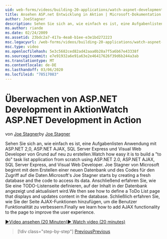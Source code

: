 ```yaml
---
uid: web-forms/videos/building-20-applications/watch-aspnet-development-in-action
title: Ansehen ASP.net Entwicklung in Aktion | Microsoft-Dokumentation
author: JoeStagner
description: Sehen Sie sich an, wie einfach es ist, eine Aufgabenlisten Anwendung mit ASP.NET 2,0, ASP.NET AJAX, SQL Server Express und Visual Web Developer von Grund auf neu zu erstellen. MIC...
ms.author: riande
ms.date: 02/24/2009
ms.assetid: 23bdc2a7-417a-4ea8-b1ee-e3e1bd272223
msc.legacyurl: /web-forms/videos/building-20-applications/watch-aspnet-development-in-action
msc.type: video
ms.openlocfilehash: 5e3c5682ced82ad42aaa0b28a7f5a6b67e43338f
ms.sourcegitcommit: e7e91932a6e91a63e2e46417626f39d6b244a3ab
ms.translationtype: MT
ms.contentlocale: de-DE
ms.lasthandoff: 03/06/2020
ms.locfileid: "78517083"
---
```

# <a name="watch-aspnet-development-in-action"></a><span data-ttu-id="ce1ac-104">Überwachen von ASP.NET Development in Aktion</span><span class="sxs-lookup"><span data-stu-id="ce1ac-104">Watch ASP.NET Development in Action</span></span>

<span data-ttu-id="ce1ac-105">von [Joe Stagner](https://github.com/JoeStagner)</span><span class="sxs-lookup"><span data-stu-id="ce1ac-105">by [Joe Stagner](https://github.com/JoeStagner)</span></span>

<span data-ttu-id="ce1ac-106">Sehen Sie sich an, wie einfach es ist, eine Aufgabenlisten Anwendung mit ASP.NET 2,0, ASP.NET AJAX, SQL Server Express und Visual Web Developer von Grund auf neu zu erstellen.</span><span class="sxs-lookup"><span data-stu-id="ce1ac-106">Watch how easy it is to build a "to do" task list application from scratch using ASP.NET 2.0, ASP.NET AJAX, SQL Server Express, and Visual Web Developer.</span></span> <span data-ttu-id="ce1ac-107">Joe Stagner von Microsoft beginnt mit dem Erstellen einer neuen Datenbank und des Codes für den Zugriff auf die Daten.</span><span class="sxs-lookup"><span data-stu-id="ce1ac-107">Microsoft's Joe Stagner starts by creating a fresh database and the code to access its data.</span></span> <span data-ttu-id="ce1ac-108">Anschließend erfahren Sie, wie Sie eine TODO-Listenseite definieren, auf der Inhalt in der Datenbank angezeigt und aktualisiert wird.</span><span class="sxs-lookup"><span data-stu-id="ce1ac-108">We then see how to define a ToDo List page that displays and updates content in the database.</span></span> <span data-ttu-id="ce1ac-109">Schließlich erfahren Sie, wie Sie der Seite AJAX-Funktionen hinzufügen, um die Benutzer Funktionalität zu verbessern.</span><span class="sxs-lookup"><span data-stu-id="ce1ac-109">Finally we learn how to add AJAX functionality to the page to improve the user experience.</span></span>

[<span data-ttu-id="ce1ac-110">&#9654;Video ansehen (20 Minuten)</span><span class="sxs-lookup"><span data-stu-id="ce1ac-110">&#9654; Watch video (20 minutes)</span></span>](https://channel9.msdn.com/Blogs/ASP-NET-Site-Videos/watch-aspnet-development-in-action)

> [!div class="step-by-step"]
> [<span data-ttu-id="ce1ac-111">Previous</span><span class="sxs-lookup"><span data-stu-id="ce1ac-111">Previous</span></span>](lesson-8-working-with-the-gridview-and-formview.md)
